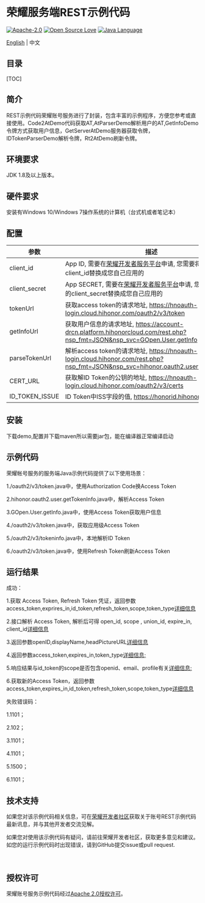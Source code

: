 ﻿# 荣耀服务端REST示例代码

[![Apache-2.0](https://img.shields.io/badge/license-Apache-blue)](http://www.apache.org/licenses/LICENSE-2.0)
[![Open Source Love](https://img.shields.io/static/v1?label=Open%20Source&message=%E2%9D%A4%EF%B8%8F&color=green)](https://developer.hihonor.com/demos/)
[![Java Language](https://img.shields.io/badge/language-java-green.svg)](https://www.java.com/en/)

[English](README.md) | 中文

## 目录

[TOC]



## 简介

REST示例代码荣耀账号服务进行了封装，包含丰富的示例程序，方便您参考或直接使用。Code2AtDemo代码获取AT,AtParserDemo解析用户的AT,GetInfoDemo令牌方式获取用户信息，GetServerAtDemo服务器获取令牌，IDTokenParserDemo解析令牌，Rt2AtDemo刷新令牌。

## 环境要求

JDK 1.8及以上版本。

## 硬件要求

安装有Windows 10/Windows 7操作系统的计算机（台式机或者笔记本）

## 配置

| 参数           | 描述                                                         |
| -------------- | ------------------------------------------------------------ |
| client_id      | App ID, 需要在[荣耀开发者服务平台](https://developer.hihonor.com/)申请, 您需要将示例中的client_id替换成您自己应用的 |
| client_secret  | App SECRET, 需要在[荣耀开发者服务平台](https://developer.hihonor.com/)申请, 您需要将示例中的client_secret替换成您自己应用的 |
| tokenUrl       | 获取access token的请求地址, https://hnoauth-login.cloud.hihonor.com/oauth2/v3/token |
| getInfoUrl     | 获取用户信息的请求地址, https://account-drcn.platform.hihonorcloud.com/rest.php?nsp_fmt=JSON&nsp_svc=GOpen.User.getInfo |
| parseTokenUrl  | 解析access token的请求地址, https://hnoauth-login.cloud.hihonor.com/rest.php?nsp_fmt=JSON&nsp_svc=hihonor.oauth2.user.getTokenInfo |
| CERT_URL       | 获取解ID Token的公钥的地址, https://hnoauth-login.cloud.hihonor.com/oauth2/v3/certs |
| ID_TOKEN_ISSUE | ID Token中ISS字段的值, https://honorid.hihonor.com           |



## 安装

下载demo,配置并下载maven所以需要jar包，能在编译器正常编译启动



## 示例代码

荣耀帐号服务的服务端Java示例代码提供了以下使用场景：

1./oauth2/v3/token.java中，使用Authorization Code换Access Token

2.hihonor.oauth2.user.getTokenInfo.java中，解析Access Token

3.GOpen.User.getInfo.java中，使用Access Token获取用户信息

4./oauth2/v3/token.java中，获取应用级Access Token 

5./oauth2/v3/tokeninfo.java中，本地解析ID Token

6./oauth2/v3/token.java中，使用Refresh Token刷新Access Token



## 运行结果

成功：

1.获取 Access Token, Refresh Token 凭证，返回参数access_token,exprires_in,id_token,refresh_token,scope,token_type[详细信息](https://developer.hihonor.com/cn/kitdoc?category=基础服务&kitId=11001&navigation=ref&docId=web-code2at.md&token=)

2.接口解析 Access Token, 解析后可得 open_id, scope , union_id, expire_in, client_id[详细信息](https://developer.hihonor.com/cn/kitdoc?category=基础服务&kitId=11001&navigation=ref&docId=web-parse-at.md&token=)

3.返回参数openID,displayName,headPictureURL[详细信息](https://developer.hihonor.com/cn/kitdoc?category=基础服务&kitId=11001&navigation=ref&docId=web-get-userinfo.md&token=)

4.返回参数access_token,expires_in,token_type[详细信息;](https://developer.hihonor.com/cn/kitdoc?category=基础服务&kitId=11001&navigation=ref&docId=web-get-server-at.md&token=)

5.响应结果与id_token的scope是否包含openid、email、profile有关[详细信息;](https://developer.hihonor.com/cn/kitdoc?category=基础服务&kitId=11001&navigation=ref&docId=web-parse-idtoken.md&token=)

6.获取新的Access Token，返回参数access_token,expires_in,id_token,refresh_token,scope,token_type[详细信息](https://developer.hihonor.com/cn/kitdoc?category=基础服务&kitId=11001&navigation=ref&docId=web-rt2at.md&token=)

失败错误码：

1.1101；

2.102；

3.1101；

4.1101；

5.1500；

6.1101；



## 技术支持

如果您对该示例代码相关信息，可在[荣耀开发者社区](https://developer.hihonor.com/cn/forum/?navation=dh11614886576872095748%2F1)获取关于账号REST示例代码最新讯息，并与其他开发者交流见解。

如果您对使用该示例代码有疑问，请前往荣耀开发者社区，获取更多意见和建议。如您的运行示例代码时出现错误，请到GitHub提交issue或pull request.

​       

## 授权许可

荣耀账号服务示例代码经过[Apache 2.0授权许可](http://www.apache.org/licenses/LICENSE-2.0)。